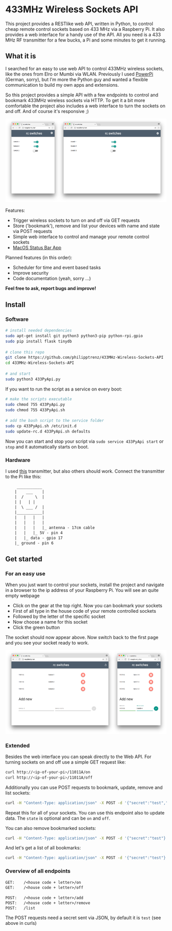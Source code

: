# 433MHz Wireless Sockets API
This project provides a RESTlike web API, written in Python, to control cheap remote control sockets based on 433 MHz via a Raspberry Pi. It also provides a web interface for a handy use of the API. All you need is a 433 MHz RF transmitter for a few bucks, a Pi and some minutes to get it running.

## What it is

I searched for an easy to use web API to control 433MHz wireless sockets, like the ones from Elro or Mumbi via WLAN. Previously I used [PowerPi](http://raspberrypiguide.de/howtos/powerpi-raspberry-pi-haussteuerung/) (German, sorry), but I'm more the Python guy and wanted a flexible communication to build my own apps and extensions.

So this project provides a simple API with a few endpoints to control and bookmark 433MHz wireless sockets via HTTP. To get it a bit more comfortable the project also includes a web interface to turn the sockets on and off. And of course it's responsive ;)

![screenshot 1](/screenshots/screen_1.png?raw=true)

Features:
* Trigger wireless sockets to turn on and off via GET requests
* Store ('bookmark'), remove and list your devices with name and state via POST requests
* Simple web interface to control and manage your remote control sockets
* [MacOS Status Bar App](https://github.com/philipptrenz/433MHz-Wireless-Sockets-MacOS-App)

Planned features (in this order):
* Scheduler for time and event based tasks
* Improve security
* Code documentation (yeah, sorry ...)

**Feel free to ask, report bugs and improve!**

## Install

### Software

```bash
# install needed dependencies
sudo apt-get install git python3 python3-pip python-rpi.gpio
sudo pip install flask tinydb

# clone this repo
git clone https://github.com/philipptrenz/433MHz-Wireless-Sockets-API
cd 433MHz-Wireless-Sockets-API

# and start
sudo python3 433PyApi.py
```

If you want to run the script as a service on every boot:
```bash
# make the scripts executable
sudo chmod 755 433PyApi.py
sudo chmod 755 433PyApi.sh

# add the bash script to the service folder
sudo cp 433PyApi.sh /etc/init.d
sudo update-rc.d 433PyApi.sh defaults

```
Now you can start and stop your script via `sudo service 433PyApi start` or `stop` and it automatically starts on boot.

### Hardware

I used [this](http://www.watterott.com/de/RF-Link-Sender-434MHz) transmitter, but also others should work. Connect the transmitter to the Pi like this:

```
	 ___________
	|    ___    |
	|  /   	 \  |
	| |	  | |
	|  \ ___ /  |
	|___________|
	|   |	|   |
	|   |	|   |
	|   |	|   |_ antenna - 17cm cable
	|   |	|_ 5V - pin 4
	|   |_ data - gpio 17
	|_ ground - pin 6
```


## Get started

### For an easy use

When you just want to control your sockets, install the project and navigate in a browser to the ip address of your Raspberry Pi. You will see an quite empty webpage
* Click on the gear at the top right. Now you can bookmark your sockets
* First of all type in the house code of your remote controlled sockets
* Followed by the letter of the specific socket
* Now choose a name for this socket
* Click the green button

The socket should now appear above. Now switch back to the first page and you see your socket ready to work.

![screenshot 2](/screenshots/screen_2.png?raw=true)

### Extended

Besides the web interface you can speak directly to the Web API. For turning sockets on and off use a simple GET request like:

```bash
curl http://<ip-of-your-pi>/11011A/on
curl http://<ip-of-your-pi>/11011A/off
```

Additionally you can use POST requests to bookmark, update, remove and list sockets:
```bash
curl -H "Content-Type: application/json" -X POST -d '{"secret":"test","name":"My First Socket", "state":"off"}' http://<ip-of-your-pi/11011A/add
```
Repeat this for all of your sockets. You can use this endpoint also to update data. The `state` is optional and can be `on` and `off`.

You can also remove bookmarked sockets:
```bash
curl -H "Content-Type: application/json" -X POST -d '{"secret":"test"}' http://<ip-of-your-pi/11011A/remove
```
And let's get a list of all bookmarks:

```bash
curl -H "Content-Type: application/json" -X POST -d '{"secret":"test"}' http://<ip-of-your-pi/list
```

### Overview of all endpoints

```
GET: 	/<house code + letter>/on
GET:	/<house code + letter>/off

POST: 	/<house code + letter>/add
POST: 	/<house code + letter>/remove
POST:	/list
```
The POST requests need a secret sent via JSON, by default it is `test` (see above in curls)

